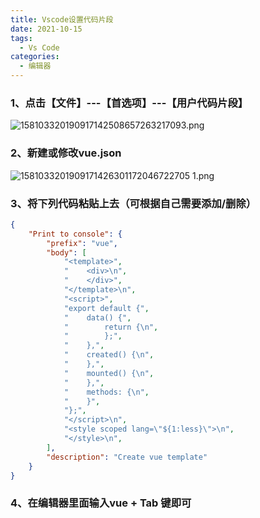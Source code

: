 ```yaml
---
title: Vscode设置代码片段
date: 2021-10-15
tags:
  - Vs Code
categories:
  - 编辑器
---
```


### 1、点击【文件】---【首选项】---【用户代码片段】
![158103320190917142508657263217093.png](http://www.lxit365.com/fileUpload/static/upload/image/20200926/eaae26c48bc14f14938efd9073791d21.png)
### 2、新建或修改vue.json
![1581033201909171426301172046722705 1.png](http://www.lxit365.com/fileUpload/static/upload/image/20200926/ba183bffb8d84f689a36273dba9967b8.png)
###  3、将下列代码粘贴上去（可根据自己需要添加/删除）
```json
{
    "Print to console": {
        "prefix": "vue",
        "body": [
            "<template>",
            "    <div>\n",
            "    </div>",
            "</template>\n",
            "<script>",
            "export default {",
            "    data() {",
            "        return {\n",
            "        };",
            "    },",
            "    created() {\n",
            "    },",
            "    mounted() {\n",
            "    },",
            "    methods: {\n",
            "    }",
            "};",
            "</script>\n",
            "<style scoped lang=\"${1:less}\">\n",
            "</style>\n",
        ],
        "description": "Create vue template"
    }
}
```
###  4、在编辑器里面输入vue + Tab 键即可